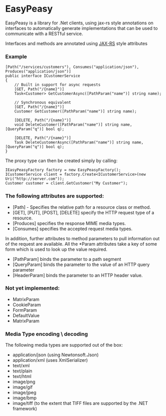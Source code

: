 EasyPeasy
==========

EasyPeasy is a library for .Net clients, using jax-rs style annotations on interfaces to automatically generate implementations
that can be used to communicate with a RESTful service.

Interfaces and methods are annotated using [JAX-RS](http://en.wikipedia.org/wiki/Java_API_for_RESTful_Web_Services) style attributes

### Example

    [Path("/services/customers"), Consumes("application/json"), Produces("application/json")] 
    public interface ICustomerService
    {
        // Built in support for async requests
        [GET, Path("/{name}")]
        Task<Customer> GetCustomerAsync([PathParam("name")] string name);
 
        // Synchronous equivalent
        [GET, Path("/{name}")]
        Customer GetCustomer([PathParam("name")] string name);

        [DELETE, Path("/{name}")]
        void DeleteCustomer([PathParam("name")] string name, [QueryParam("q")] bool q);

        [DELETE, Path("/{name}")]
        Task DeleteCustomerAsync([PathParam("name")] string name, [QueryParam("q")] bool q);
    }

The proxy type can then be created simply by calling:

    IEasyPeasyFactory factory = new EasyPeasyFactory();
    ICustomerService client = factory.Create<ICustomerService>(new Uri("http://server.com"));
    Customer customer = client.GetCustomer("My Customer");

### The following attributes are supported:

* [Path] - Specifies the relative path for a resource class or method.
* [GET], [PUT], [POST], [DELETE] specify the HTTP request type of a resource.
* [Produces] specifies the response MIME media types.
* [Consumes] specifies the accepted request media types.

In addition, further attributes to method parameters to pull information out of the request are available.  All the *Param attributes take a key of some form which is used to look up the value required.

* [PathParam] binds the parameter to a path segment
* [QueryParam] binds the parameter to the value of an HTTP query parameter
* [HeaderParam] binds the parameter to an HTTP header value.

### Not yet implemented:

* MatrixParam
* CookieParam
* FormParam
* DefaultValue
* MatrixParam

### Media Type encoding \ decoding

The following media types are supported out of the box:

* application/json (using Newtonsoft.Json)
* application/xml  (uses XmlSerializer)
* text/xml
* text/plain
* text/html
* image/png
* image/gif
* image/jpeg
* image/bmp
* image/tiff (to the extent that TIFF files are supported by the .NET framework)
